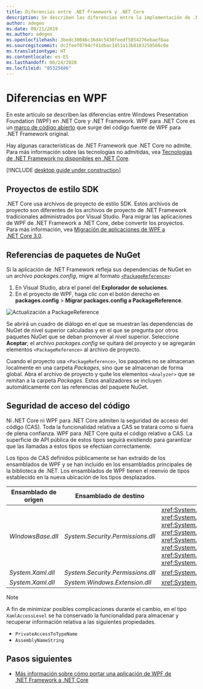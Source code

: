 ```yaml
---
title: Diferencias entre .NET Framework y .NET Core
description: Se describen las diferencias entre la implementación de .NET Framework de Windows Presentation Foundation (WPF) y WPF de .NET Core. Al migrar la aplicación, se deben tener en cuenta estas incompatibilidades.
author: adegeo
ms.date: 09/21/2019
ms.author: adegeo
ms.openlocfilehash: 3bedc30046c36d4c5430feedf5854276ebaef8aa
ms.sourcegitcommit: dc2feef0794cf41dbac1451a13b8183258566c0e
ms.translationtype: HT
ms.contentlocale: es-ES
ms.lasthandoff: 06/24/2020
ms.locfileid: "85325686"
---
```

# <a name="differences-in-wpf"></a>Diferencias en WPF

En este artículo se describen las diferencias entre Windows Presentation Foundation (WPF) en .NET Core y .NET Framework. WPF para .NET Core es un [marco de código abierto](https://github.com/dotnet/wpf) que surge del código fuente de WPF para .NET Framework original.

Hay algunas características de .NET Framework que .NET Core no admite. Para más información sobre las tecnologías no admitidas, vea [Tecnologías de .NET Framework no disponibles en .NET Core](../../core/porting/net-framework-tech-unavailable.md).

[!INCLUDE [desktop guide under construction](../../../includes/desktop-guide-preview-note.md)]

## <a name="sdk-style-projects"></a>Proyectos de estilo SDK

.NET Core usa archivos de proyecto de estilo SDK. Estos archivos de proyecto son diferentes de los archivos de proyecto de .NET Framework tradicionales administrados por Visual Studio. Para migrar las aplicaciones de WPF de .NET Framework a .NET Core, debe convertir los proyectos. Para más información, vea [Migración de aplicaciones de WPF a .NET Core 3.0](convert-project-from-net-framework.md).

## <a name="nuget-package-references"></a>Referencias de paquetes de NuGet

Si la aplicación de .NET Framework refleja sus dependencias de NuGet en un archivo *packages.config*, migre al formato [`<PackageReference>`](/nuget/consume-packages/package-references-in-project-files):

1. En Visual Studio, abra el panel del **Explorador de soluciones**.
1. En el proyecto de WPF, haga clic con el botón derecho en **packages.config** > **Migrar packages.config a PackageReference**.

![Actualización a PackageReference](media/differences-from-net-framework/package-reference-migration.png)

Se abrirá un cuadro de diálogo en el que se muestran las dependencias de NuGet de nivel superior calculadas y en el que se pregunta por otros paquetes NuGet que se deban promover al nivel superior. Seleccione **Aceptar**; el archivo *packages.config* se quitará del proyecto y se agregarán elementos `<PackageReference>` al archivo de proyecto.

Cuando el proyecto usa `<PackageReference>`, los paquetes no se almacenan localmente en una carpeta *Packages*, sino que se almacenan de forma global. Abra el archivo de proyecto y quite los elementos `<Analyzer>` que se remitan a la carpeta *Packages*. Estos analizadores se incluyen automáticamente con las referencias del paquete NuGet.

## <a name="code-access-security"></a>Seguridad de acceso del código

Ni .NET Core ni WPF para .NET Core admiten la seguridad de acceso del código (CAS). Toda la funcionalidad relativa a CAS se tratará como si fuera de plena confianza. WPF para .NET Core quita el código relativo a CAS. La superficie de API pública de estos tipos seguirá existiendo para garantizar que las llamadas a estos tipos se efectúan correctamente.

Los tipos de CAS definidos públicamente se han extraído de los ensamblados de WPF y se han incluido en los ensamblados principales de la biblioteca de .NET. Los ensamblados de WPF tienen el reenvío de tipos establecido en la nueva ubicación de los tipos desplazados.

| Ensamblado de origen | Ensamblado de destino | Tipo                |
| --------------- | --------------- | ------------------- |
| *WindowsBase.dll* | *System.Security.Permissions.dll* | <xref:System.Security.Permissions.MediaPermission> <br /> <xref:System.Security.Permissions.MediaPermissionAttribute> <br /> <xref:System.Security.Permissions.MediaPermissionAudio> <br /> <xref:System.Security.Permissions.MediaPermissionImage> <br /> <xref:System.Security.Permissions.MediaPermissionVideo> <br /> <xref:System.Security.Permissions.WebBrowserPermission> <br /> <xref:System.Security.Permissions.WebBrowserPermissionAttribute> <br /> <xref:System.Security.Permissions.WebBrowserPermissionLevel> |
| *System.Xaml.dll* | *System.Security.Permissions.dll* | <xref:System.Xaml.Permissions.XamlLoadPermission> |
| *System.Xaml.dll* | *System.Windows.Extension.dll*    | <xref:System.Xaml.Permissions.XamlAccessLevel><br/> |

> [!NOTE]
> A fin de minimizar posibles complicaciones durante el cambio, en el tipo `XamlAccessLevel` se ha conservado la funcionalidad para almacenar y recuperar información relativa a las siguientes propiedades.
>
> - `PrivateAccessToTypeName`
> - `AssemblyNameString`

## <a name="next-steps"></a>Pasos siguientes

- [Más información sobre cómo portar una aplicación de WPF de .NET Framework a .NET Core](convert-project-from-net-framework.md)
